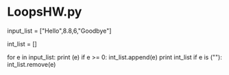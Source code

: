 # LoopsHW.py
input_list = ["Hello",8.8,6,"Goodbye"]

int_list = []

for e in input_list:
  print (e)
  if e >= 0:
      int_list.append(e)
      print int_list
  if e is (""):
      int_list.remove(e)
